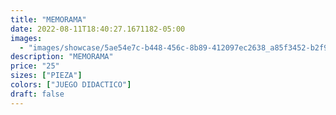 ```yaml
---
title: "MEMORAMA"
date: 2022-08-11T18:40:27.1671182-05:00
images:
  - "images/showcase/5ae54e7c-b448-456c-8b89-412097ec2638_a85f3452-b2f9-4be7-a668-e3ba7722ae0f.webp"
description: "MEMORAMA"
price: "25"
sizes: ["PIEZA"]
colors: ["JUEGO DIDACTICO"]
draft: false
---
```

